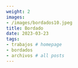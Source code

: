 ```yaml
---
weight: 2
images:
- /images/bordados10.jpeg
title: Bordado
date: 2023-03-23
tags:
- trabajos # homepage
- bordados
- archivos # all posts
---
```


